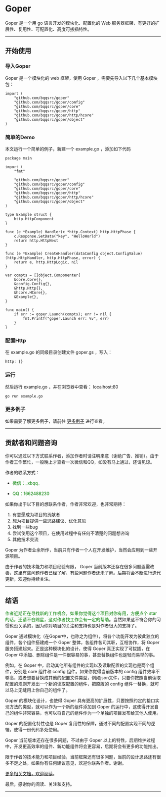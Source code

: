 # Goper

Goper 是一个用 go 语言开发的模块化、配置化的 Web 服务器框架，有更好的扩展性、复用性、可配置化、高度可拔插特性。

---
## 开始使用
### 导入Goper
Goper 是一个模块化的 web 框架，使用 Goper ，需要先导入以下几个基本模块包：
```
import (
	"github.com/bqqsrc/goper"
	"github.com/bqqsrc/goper/config"
	"github.com/bqqsrc/goper/core"
	"github.com/bqqsrc/goper/http"
	"github.com/bqqsrc/goper/http/hcore"
	"github.com/bqqsrc/goper/object"
)
```

### 简单的Demo
本文运行一个简单的例子，新建一个 example.go ，添加如下代码
```
package main

import (
	"fmt"

	"github.com/bqqsrc/goper"
	"github.com/bqqsrc/goper/config"
	"github.com/bqqsrc/goper/core"
	"github.com/bqqsrc/goper/http"
	"github.com/bqqsrc/goper/http/hcore"
	"github.com/bqqsrc/goper/object"
)

type Example struct {
	http.HttpComponent
}

func (e *Example) Handler(c *http.Context) http.HttpPhase {
	c.Response.SetData("key", "HelloWorld")
	return http.HttpNext
}

func (e *Example) CreateHandler(dataConfig object.ConfigValue) (http.HttpHandler, http.HttpPhase, error) {
	return e, http.HttpLogic, nil
}

var compts = []object.Componenter{
	&core.Core{},
	&config.Config{},
	&http.Http{},
	&hcore.HCore{},
	&Example{},
}

func main() {
	if err := goper.Launch(compts); err != nil {
		fmt.Printf("goper.Launch err: %v", err)
	}
}
```

### 配置Http
在 example.go 的同级目录创建文件 goper.gs ，写入：
```
http: {}
```

### 运行
然后运行 example.go ，并在浏览器中查看： localhost:80
```
go run example.go
```

### 更多例子
如果需要了解更多例子，请前往 [更多例子](https://github.com/bqqsrc/documents/blob/main/1.goper/2.%E6%9B%B4%E5%A4%9A%E4%BE%8B%E5%AD%90.md) 进行查看。

---
## 贡献者和问题咨询
你可以通过以下方式联系作者，添加作者时请注明来意（谢绝广告、推销）。由于作者工作繁忙，一般晚上才查看一次微信和QQ，如没有马上通过，还请见谅。

作者的联系方式：

   - <font color=green>微信：\_xbqq\_</font>

   - <font color=green>QQ：1662488230</font>

如果你出于以下目的想联系作者，作者非常欢迎，也非常期待：
1. 有意愿成为项目的贡献者
2. 想为项目提供一些思路建议、优化意见
3. 找到一些bug
4. 尝试使用这个项目，在使用过程中有任何不清楚的问题想咨询
5. 其他技术交流

Goper 为作者业余所作，当前只有作者一个人在开发维护，当然会应用到一些开源项目。

由于作者的技术能力和项目经验有限， Goper 当前版本还存在很多问题亟需改善，这里有些问题作者已经了解，有些问题作者还未了解。后期将会不断进行迭代更新，欢迎你持续关注。

---
## 结语
<font color=green>作者近期正在寻找新的工作机会，如果你觉得这个项目对你有用，方便点个 star 的话，还请不吝赐星，这对作者找工作会有一定的帮助</font>。当然如果这不符合你的习惯也没关系的，因为你对项目的关注和支持也是对作者很大的支持了。

Goper 通过模块化（在Goper中，也称之为组件），将各个功能开发为彼此独立的组件，各个组件搭建成一个 Goper 整体，各组件各司其职，互相协作，将 Goper 服务搭建起来。正是这种模块化的设计，使得 Goper 真正实现了可拔插，在 Goper 中添加、删除组件是一件很容易的事，甚至替换组件也是轻而易举的事。

例如，在 Goper 中，启动其他所有组件的实现以及读取配置的实现也是两个组件，分别是 core 组件和 config 组件。如果你觉得当前版本的 config 组件效率不够高，或者想要替换成其他的配置文件类型，例如json文件，只要你按照当前读取配置的规则开发出一个新的读取配置的组件，把原版的 config 组件一替换，就可以马上无缝用上你自己的组件了。

Goper 的模块化设计，也使得 Goper 具有更高的扩展性，只要按照约定的接口实现方法的类型，就可以作为一个新的组件添加到 Goper 的运行中，这使得开发自己的组件非常容易，也可以将自己的组件作为一个单独的项目发布给其他人使用。

Goper 的配置化特性也是 Goper 复用性的保障，通过不同的配置实现不同的逻辑，使得一份代码多处使用。

Goper 当前版本还存在很多问题，不过由于 Goper 以上的特性，后期维护过程中，开发更高效率的组件、新功能组件将会更容易，后期将会有更多的功能推出。

限于作者的技术能力和项目经验，当前框架还有很多问题，当前的设计思路还有很多不足之处，如果你有任何建议意见，欢迎你联系作者。谢谢。

[更多相关文档，欢迎阅读](https://github.com/bqqsrc/documents/tree/main/1.goper)。

最后，感谢你的阅读、关注和支持。

---